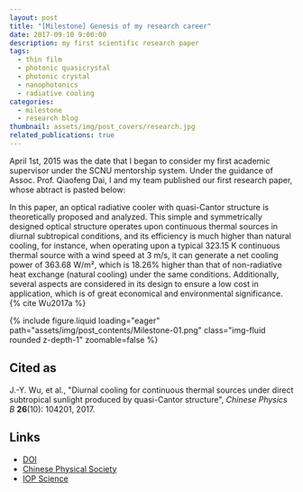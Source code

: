```yaml
---
layout: post
title: "[Milestone] Genesis of my research career"
date: 2017-09-10 9:00:00
description: my first scientific research paper
tags:
  - thin film
  - photonic quasicrystal
  - photonic crystal
  - nanophotonics
  - radiative cooling
categories:
  - milestone
  - research blog
thumbnail: assets/img/post_covers/research.jpg
related_publications: true
---
```


April 1st, 2015 was the date that I began to consider my first academic supervisor under the SCNU mentorship system. Under the guidance of Assoc. Prof. Qiaofeng Dai, I and my team published our first research paper, whose abtract is pasted below:

In this paper, an optical radiative cooler with quasi-Cantor structure is theoretically proposed and analyzed. This simple and symmetrically designed optical structure operates upon continuous thermal sources in diurnal subtropical conditions, and its efficiency is much higher than natural cooling, for instance, when operating upon a typical 323.15 K continuous thermal source with a wind speed at 3 m/s, it can generate a net cooling power of 363.68 W/m², which is 18.26% higher than that of non-radiative heat exchange (natural cooling) under the same conditions. Additionally, several aspects are considered in its design to ensure a low cost in application, which is of great economical and environmental significance. {% cite Wu2017a %}

<div class="row mt-3">
    <div class="col-sm mt-3 mt-md-0">
        {% include figure.liquid loading="eager" path="assets/img/post_contents/Milestone-01.png" class="img-fluid rounded z-depth-1" zoomable=false %}
    </div>
</div>

## Cited as

J.-Y. Wu, et al., "Diurnal cooling for continuous thermal sources under direct subtropical sunlight produced by quasi-Cantor structure", _Chinese Physics B_ **26**(10): 104201, 2017.

## Links

- [DOI](https://doi.org/10.1088/1674-1056/26/10/104201)
- [Chinese Physical Society](https://cpb.iphy.ac.cn/EN/10.1088/1674-1056/26/10/104201)
- [IOP Science](https://iopscience.iop.org/article/10.1088/1674-1056/26/10/104201)
